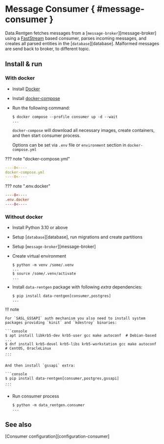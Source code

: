 # Message Consumer { #message-consumer }

Data.Rentgen fetches messages from a [`message-broker`][message-broker] using a [FastStream](https://faststream.airt.ai) based consumer, parses incoming messages, and creates all parsed entities in the [`database`][database]. Malformed messages are send back to broker, to different topic.

## Install & run

### With docker

- Install [Docker](https://docs.docker.com/engine/install/)

- Install [docker-compose](https://github.com/docker/compose/releases/)

- Run the following command:

  ```console
  $ docker compose --profile consumer up -d --wait
  ...
  ```

  `docker-compose` will download all necessary images, create containers, and then start consumer process.

  Options can be set via `.env` file or `environment` section in `docker-compose.yml`

??? note "docker-compose.yml"

  ```yaml hl_lines="120-140" linenums="1"
  ----8<----
  docker-compose.yml
  ----8<----
  ```

??? note ".env.docker"

  ```ini hl_lines="22-24 29-34" linenums="1"
  ----8<----
  .env.docker
  ----8<----
  ```

### Without docker

- Install Python 3.10 or above

- Setup [`database`][database], run migrations and create partitions

- Setup [`message-broker`][message-broker]

- Create virtual environment

  ```console
  $ python -m venv /some/.venv
  ...
  $ source /some/.venv/activate
  ...
  ```

- Install `data-rentgen` package with following *extra* dependencies:

  ```console
  $ pip install data-rentgen[consumer,postgres]
  ...
  ```

!!! note

    For `SASL_GSSAPI` auth mechanism you also need to install system packages providing `kinit` and `kdestroy` binaries:

    ```console
    $ apt install libkrb5-dev krb5-user gcc make autoconf  # Debian-based
    ...
    $ dnf install krb5-devel krb5-libs krb5-workstation gcc make autoconf  # CentOS, OracleLinux
    ...
    ```

    And then install `gssapi` extra:

    ```console
    $ pip install data-rentgen[consumer,postgres,gssapi]
    ...
    ```

- Run consumer process

  ```console
  $ python -m data_rentgen.consumer
  ...
  ```

## See also

[Consumer configuration][configuration-consumer]
